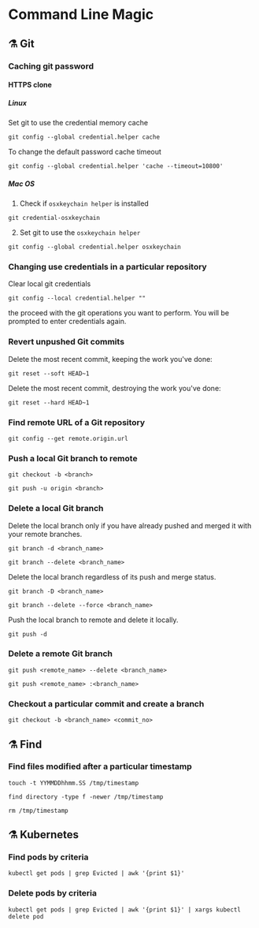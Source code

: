 # Command Line Magic 

## ⚗️ Git
### Caching git password

#### HTTPS clone

##### Linux 
Set git to use the credential memory cache
```
git config --global credential.helper cache
```

To change the default password cache timeout
```
git config --global credential.helper 'cache --timeout=10800'
```

##### Mac OS
1. Check if `osxkeychain helper` is installed
```
git credential-osxkeychain
```
2. Set git to use the `osxkeychain helper`
```
git config --global credential.helper osxkeychain
```

### Changing use credentials in a particular repository
Clear local git credentials
```
git config --local credential.helper ""
```
the proceed with the git operations you want to perform. You will be prompted to enter credentials again.

### Revert unpushed Git commits
Delete the most recent commit, keeping the work you've done:
```
git reset --soft HEAD~1
```

Delete the most recent commit, destroying the work you've done:
```
git reset --hard HEAD~1
```

### Find remote URL of a Git repository
```
git config --get remote.origin.url
```

### Push a local Git branch to remote
```
git checkout -b <branch>

git push -u origin <branch>
```

### Delete a local Git branch

Delete the local branch only if you have already pushed and merged it with your remote branches.
```
git branch -d <branch_name>

git branch --delete <branch_name>
```

Delete the local branch regardless of its push and merge status.
```
git branch -D <branch_name>

git branch --delete --force <branch_name>
```

Push the local branch to remote and delete it locally.
```
git push -d
```

### Delete a remote Git branch
```
git push <remote_name> --delete <branch_name>

git push <remote_name> :<branch_name>
```

### Checkout a particular commit and create a branch
```
git checkout -b <branch_name> <commit_no>
```

## ⚗️ Find
### Find files modified after a particular timestamp
```
touch -t YYMMDDhhmm.SS /tmp/timestamp 

find directory -type f -newer /tmp/timestamp

rm /tmp/timestamp
```

## ⚗️ Kubernetes
### Find pods by criteria
```
kubectl get pods | grep Evicted | awk '{print $1}' 
```

### Delete pods by criteria
```
kubectl get pods | grep Evicted | awk '{print $1}' | xargs kubectl delete pod
```
